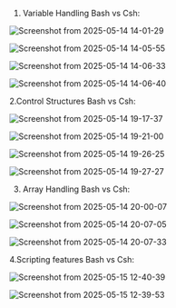 1. Variable Handling 
Bash vs Csh:

![Screenshot from 2025-05-14 14-01-29](https://github.com/user-attachments/assets/e95adf0f-242a-450c-a358-674892d4e134)

![Screenshot from 2025-05-14 14-05-55](https://github.com/user-attachments/assets/307cd80b-574b-410b-8474-2d5d7b584d69)

![Screenshot from 2025-05-14 14-06-33](https://github.com/user-attachments/assets/949dd327-1f07-4bc7-a59e-d1909a0f2901)

![Screenshot from 2025-05-14 14-06-40](https://github.com/user-attachments/assets/86c1acb4-4850-4f06-9c1c-c368d59c663d)

2.Control Structures
Bash vs Csh:

![Screenshot from 2025-05-14 19-17-37](https://github.com/user-attachments/assets/8a9c4877-111b-4b25-a5c4-bc1ce3e10862)

![Screenshot from 2025-05-14 19-21-00](https://github.com/user-attachments/assets/055ec42f-87c8-42df-b9ad-d784f3e4c04c)

![Screenshot from 2025-05-14 19-26-25](https://github.com/user-attachments/assets/3f86282e-99d5-48c0-a3cf-2f301645731e)

![Screenshot from 2025-05-14 19-27-27](https://github.com/user-attachments/assets/02015fe7-7573-4b4a-8465-c4ee0f8c1222)

3. Array Handling
Bash vs Csh:

![Screenshot from 2025-05-14 20-00-07](https://github.com/user-attachments/assets/d4b3efb8-96eb-4bb3-8e01-810d7b580c09)

![Screenshot from 2025-05-14 20-07-05](https://github.com/user-attachments/assets/8654f00a-7d8c-4fea-a264-724adfa5252a)

![Screenshot from 2025-05-14 20-07-33](https://github.com/user-attachments/assets/9af91eab-4aba-4a4b-85b5-4242d010407c)

4.Scripting features
Bash vs Csh:

![Screenshot from 2025-05-15 12-40-39](https://github.com/user-attachments/assets/49191747-ad4e-46e2-81f0-0b35b40467a3)

![Screenshot from 2025-05-15 12-39-53](https://github.com/user-attachments/assets/db12ff93-5a95-4ba7-a7f8-23e1f28cd08f)
